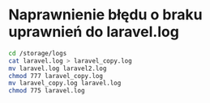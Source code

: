 # Naprawnienie błędu o braku uprawnień do laravel.log

```bash
cd /storage/logs
cat laravel.log > laravel_copy.log
mv laravel.log laravel2.log
chmod 777 laravel_copy.log
mv laravel_copy.log laravel.log
chmod 775 laravel.log
```
